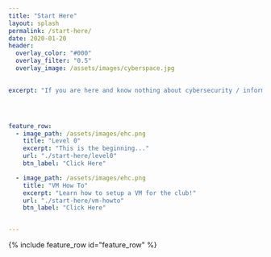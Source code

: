 ```yaml
---
title: "Start Here"
layout: splash
permalink: /start-here/
date: 2020-01-20
header:
  overlay_color: "#000"
  overlay_filter: "0.5"
  overlay_image: /assets/images/cyberspace.jpg

  
excerpt: "If you are here and know nothing about cybersecurity / information security you are in the right spot!"




feature_row:
  - image_path: /assets/images/ehc.png
    title: "Level 0"
    excerpt: "This is the beginning..."
    url: "./start-here/level0"
    btn_label: "Click Here"

  - image_path: /assets/images/ehc.png
    title: "VM How To"
    excerpt: "Learn how to setup a VM for the club!"
    url: "./start-here/vm-howto"
    btn_label: "Click Here"


---
```


{% include feature_row id="feature_row" %}
